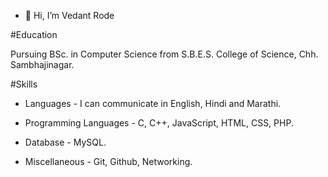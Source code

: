 - 👋 Hi, I’m Vedant Rode

  
#Education

Pursuing BSc. in Computer Science from S.B.E.S. College of Science, Chh. Sambhajinagar.

#Skills
  
- Languages - I can communicate in English, Hindi and Marathi.

- Programming Languages - C, C++, JavaScript, HTML, CSS, PHP.

- Database - MySQL.

- Miscellaneous - Git, Github, Networking.

<!---
VedantR12/VedantR12 is a ✨ special ✨ repository because its `README.md` (this file) appears on your GitHub profile.
You can click the Preview link to take a look at your changes.
--->
